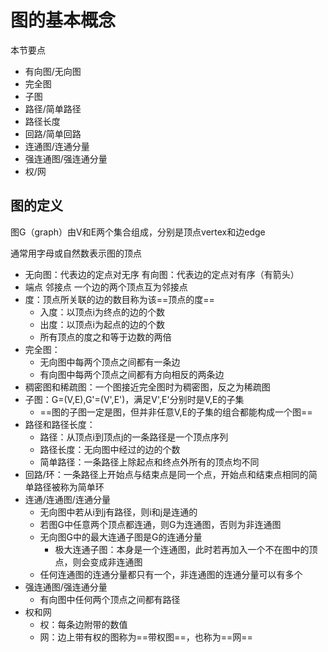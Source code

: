 # 图的基本概念

本节要点

- 有向图/无向图
- 完全图
- 子图
- 路径/简单路径
- 路径长度
- 回路/简单回路
- 连通图/连通分量
- 强连通图/强连通分量
- 权/网

## 图的定义

图G（graph）由V和E两个集合组成，分别是顶点vertex和边edge

通常用字母或自然数表示图的顶点

- 无向图：代表边的定点对无序	有向图：代表边的定点对有序（有箭头）
- 端点	邻接点	一个边的两个顶点互为邻接点
- 度：顶点所关联的边的数目称为该==顶点的度==
  - 入度：以顶点i为终点的边的个数
  - 出度：以顶点i为起点的边的个数
  - 所有顶点的度之和等于边数的两倍
- 完全图：
  - 无向图中每两个顶点之间都有一条边
  - 有向图中每两个顶点之间都有方向相反的两条边
- 稠密图和稀疏图：一个图接近完全图时为稠密图，反之为稀疏图
- 子图：G=(V,E),G'=(V',E')，满足V',E'分别时是V,E的子集
  - ==图的子图一定是图，但并非任意V,E的子集的组合都能构成一个图==
- 路径和路径长度：
  - 路径：从顶点i到顶点j的一条路径是一个顶点序列
  - 路径长度：无向图中经过的边的个数
  - 简单路径：一条路径上除起点和终点外所有的顶点均不同
- 回路/环：一条路径上开始点与结束点是同一个点，开始点和结束点相同的简单路径被称为简单环
- 连通/连通图/连通分量
  - 无向图中若从i到j有路径，则i和j是连通的
  - 若图G中任意两个顶点都连通，则G为连通图，否则为非连通图
  - 无向图G中的最大连通子图是G的连通分量
    - 极大连通子图：本身是一个连通图，此时若再加入一个不在图中的顶点，则会变成非连通图
  - 任何连通图的连通分量都只有一个，非连通图的连通分量可以有多个
- 强连通图/强连通分量
  - 有向图中任何两个顶点之间都有路径
- 权和网
  - 权：每条边附带的数值
  - 网：边上带有权的图称为==带权图==，也称为==网==

